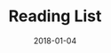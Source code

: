 ---
layout: default
title: Reading List
date: 2018-01-04
label: Vue.js app
description: Intially, this page was just flat HTML, but I wanted to experiment with Vue. This fetches data from a REST API endpoint from WordPress, and then displays a list of books. The toggles on the page each trigger a new request based on a taxonomy in WordPress.
permalink: /reading-list
---